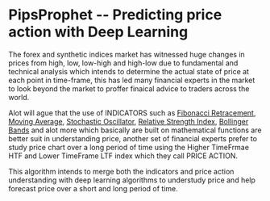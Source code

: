 # PipsProphet -- Predicting price action with Deep Learning

The forex and synthetic indices market has witnessed huge changes in prices from high, low, low-high and high-low due to fundamental and technical analysis which intends to determine the actual state of price at each point in time-frame, this has led many financial experts in the market to look beyond the market to proffer finaical advice to traders across the world.

Alot will ague that the use of INDICATORS such as [Fibonacci Retracement](https://en.wikipedia.org/wiki/Fibonacci_retracement), [Moving Average](https://en.wikipedia.org/wiki/Moving_average), [Stochastic Oscillator](https://en.wikipedia.org/wiki/Stochastic_oscillator), [Relative Strength Index](https://en.wikipedia.org/wiki/Relative_strength_index), [Bollinger Bands](https://origin2.cdn.componentsource.com/sites/default/files/resources/dundas/538216/Documentation/Bollinger.html) and alot more which basically are built on mathematical functions are better suit in understanding price, another set of financial experts prefer to study price chart over a long period of time using the Higher TimeFrmae HTF and Lower TimeFrame LTF index which they call PRICE ACTION.

This algorithm intends to merge both the indicators and price action understanding with deep learning algorithms to understudy price and help forecast price over a short and long period of time.
